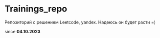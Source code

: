 # Trainings_repo
Репозиторий с решением Leetcode, yandex. Надеюсь он будет расти =)

since <b>04.10.2023</b>
